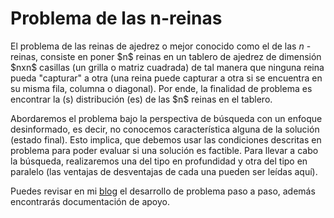 # Problema de las n-reinas

El problema de las reinas de ajedrez o mejor conocido como el de las $n$ - reinas, consiste en poner \$n\$ reinas en un tablero de ajedrez de dimensión \$nxn\$ casillas (un grilla o matriz cuadrada) de tal manera que ninguna reina pueda "capturar" a otra (una reina puede capturar a otra si se encuentra en su misma fila, columna o diagonal). Por ende, la finalidad de problema es encontrar la (s) distribución (es) de las \$n\$ reinas en el tablero.

Abordaremos el problema bajo la perspectiva de búsqueda con un enfoque desinformado, es decir, no conocemos característica alguna de la solución (estado final). Esto implica, que debemos usar las condiciones descritas en problema para poder evaluar si una solución es factible. Para llevar a cabo la búsqueda, realizaremos una del tipo en profundidad y otra del tipo en paralelo (las ventajas de desventajas de cada una pueden ser leídas aquí).

Puedes revisar en mi [blog](<https://dfranzani.netlify.app/posts/2021-09-19-busqueda/>) el desarrollo de problema paso a paso, además encontrarás documentación de apoyo.
